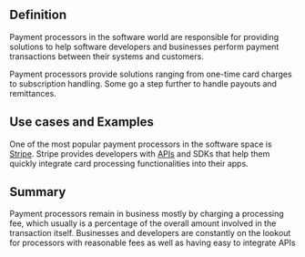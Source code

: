 ## Definition
Payment processors in the software world are responsible for providing solutions to help software developers and businesses perform payment transactions between their systems and customers.

Payment processors provide solutions ranging from one-time card charges to subscription handling. Some go a step further to handle payouts and remittances.

## Use cases and Examples
One of the most popular payment processors in the software space is [Stripe](https://stripe.com/). Stripe provides developers with [APIs](api.md) and SDKs that help them quickly integrate card processing functionalities into their apps.

## Summary
Payment processors remain in business mostly by charging a processing fee, which usually is a percentage of the overall amount involved in the transaction itself. Businesses and developers are constantly on the lookout for processors with reasonable fees as well as having easy to integrate APIs